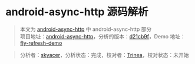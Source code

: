 android-async-http 源码解析
====================================

> 本文为 [android-async-http](https://github.com/android-cn/android-open-project-analysis) 中 android-async-http 部分  
> 项目地址：[android-async-http](https://github.com/loopj/android-async-http)，分析的版本：[d21cb9f](https://github.com/loopj/android-async-http/commit/d21cb9ff85a16ca25fe3fd72f563da55e68a0b2c "Commit id is d21cb9ff85a16ca25fe3fd72f563da55e68a0b2c")，Demo 地址：[fly-refresh-demo](https://github.com/aosp-exchange-group/android-open-project-demo/tree/master/fly-refresh-demo)  

> 分析者：[skyacer](http://github.com/skyacer)，分析状态：完成，校对者：[Trinea](https://github.com/trinea)，校对状态：未开始  
